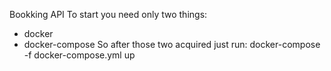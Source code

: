 Bookking API
To start you need only two things:
  - docker
  - docker-compose
So after those two acquired just run: docker-compose -f docker-compose.yml up
